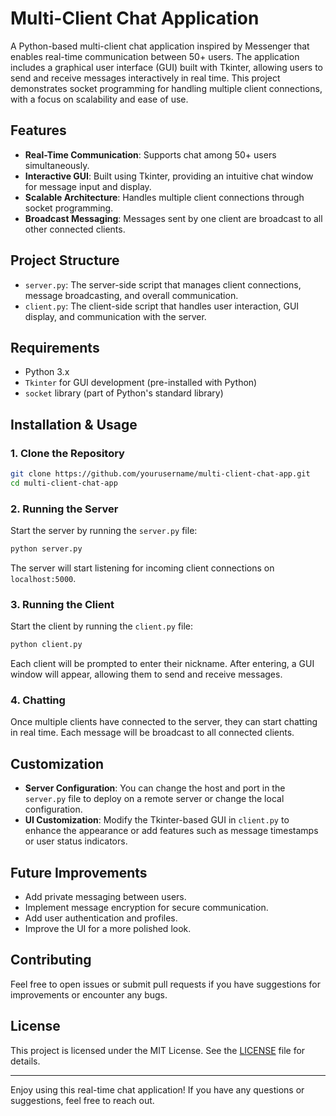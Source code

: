# Multi-Client Chat Application

A Python-based multi-client chat application inspired by Messenger that enables real-time communication between 50+ users. The application includes a graphical user interface (GUI) built with Tkinter, allowing users to send and receive messages interactively in real time. This project demonstrates socket programming for handling multiple client connections, with a focus on scalability and ease of use.

## Features
- **Real-Time Communication**: Supports chat among 50+ users simultaneously.
- **Interactive GUI**: Built using Tkinter, providing an intuitive chat window for message input and display.
- **Scalable Architecture**: Handles multiple client connections through socket programming.
- **Broadcast Messaging**: Messages sent by one client are broadcast to all other connected clients.

## Project Structure
- `server.py`: The server-side script that manages client connections, message broadcasting, and overall communication.
- `client.py`: The client-side script that handles user interaction, GUI display, and communication with the server.

## Requirements
- Python 3.x
- `Tkinter` for GUI development (pre-installed with Python)
- `socket` library (part of Python's standard library)

## Installation & Usage

### 1. Clone the Repository
```bash
git clone https://github.com/yourusername/multi-client-chat-app.git
cd multi-client-chat-app
```

### 2. Running the Server
Start the server by running the `server.py` file:
```bash
python server.py
```
The server will start listening for incoming client connections on `localhost:5000`.

### 3. Running the Client
Start the client by running the `client.py` file:
```bash
python client.py
```
Each client will be prompted to enter their nickname. After entering, a GUI window will appear, allowing them to send and receive messages.

### 4. Chatting
Once multiple clients have connected to the server, they can start chatting in real time. Each message will be broadcast to all connected clients.

## Customization
- **Server Configuration**: You can change the host and port in the `server.py` file to deploy on a remote server or change the local configuration.
- **UI Customization**: Modify the Tkinter-based GUI in `client.py` to enhance the appearance or add features such as message timestamps or user status indicators.

## Future Improvements
- Add private messaging between users.
- Implement message encryption for secure communication.
- Add user authentication and profiles.
- Improve the UI for a more polished look.

## Contributing
Feel free to open issues or submit pull requests if you have suggestions for improvements or encounter any bugs.

## License
This project is licensed under the MIT License. See the [LICENSE](LICENSE) file for details.

---

Enjoy using this real-time chat application! If you have any questions or suggestions, feel free to reach out.
